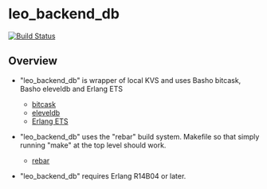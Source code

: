 leo_backend_db
==============

[![Build Status](https://secure.travis-ci.org/leo-project/leo_backend_db.png?branch=master)](http://travis-ci.org/leo-project/leo_backend_db)

Overview
--------

* "leo_backend_db" is wrapper of local KVS and uses Basho bitcask, Basho eleveldb and Erlang ETS
  * [bitcask](https://github.com/basho/bitcask)
  * [eleveldb](https://github.com/basho/eleveldb)
  * [Erlang ETS](http://www.erlang.org/doc/man/ets.html)

* "leo_backend_db" uses the "rebar" build system. Makefile so that simply running "make" at the top level should work.
  * [rebar](https://github.com/basho/rebar)
* "leo_backend_db" requires Erlang R14B04 or later.

